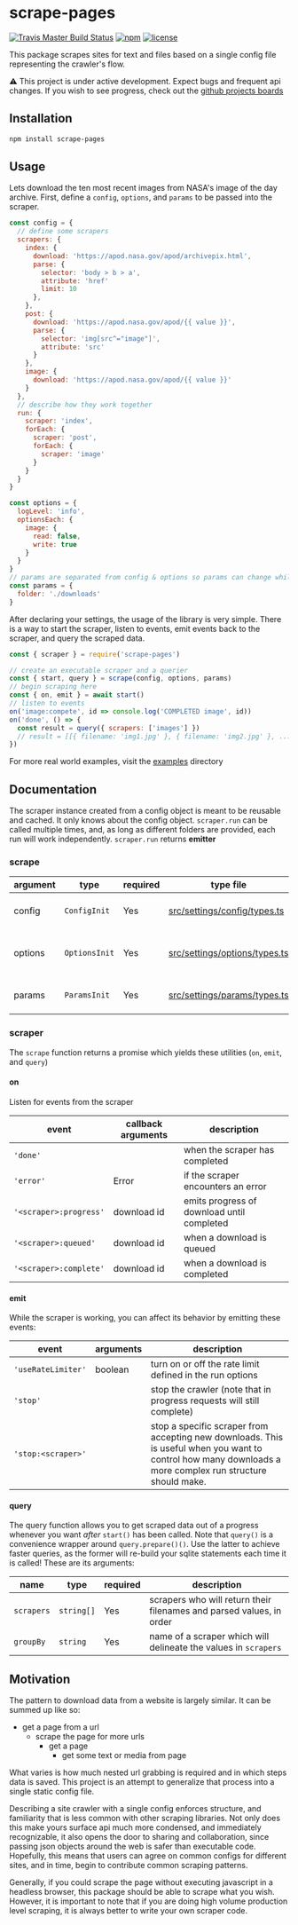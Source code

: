 # scrape-pages

[![Travis Master Build Status](https://travis-ci.com/andykais/scrape-pages.svg?branch=master)](https://travis-ci.com/andykais/scrape-pages)
[![npm](https://img.shields.io/npm/v/scrape-pages.svg)](https://www.npmjs.com/package/scrape-pages)
[![license](https://img.shields.io/github/license/mashape/apistatus.svg)](https://github.com/andykais/scrape-pages/blob/master/LICENSE)

This package scrapes sites for text and files based on a single config file representing the crawler's flow.

:warning: This project is under active development. Expect bugs and frequent api changes. If you wish to see progress, check out the [github projects boards](https://github.com/andykais/scrape-pages/projects)

## Installation

```bash
npm install scrape-pages
```

## Usage

Lets download the ten most recent images from NASA's image of the day archive. First, define a `config`, `options`, and `params` to be passed into the scraper.

```javascript
const config = {
  // define some scrapers
  scrapers: {
    index: {
      download: 'https://apod.nasa.gov/apod/archivepix.html',
      parse: {
        selector: 'body > b > a',
        attribute: 'href'
        limit: 10
      },
    },
    post: {
      download: 'https://apod.nasa.gov/apod/{{ value }}',
      parse: {
        selector: 'img[src^="image"]',
        attribute: 'src'
      }
    },
    image: {
      download: 'https://apod.nasa.gov/apod/{{ value }}'
    }
  },
  // describe how they work together
  run: {
    scraper: 'index',
    forEach: {
      scraper: 'post',
      forEach: {
        scraper: 'image'
      }
    }
  }
}

const options = {
  logLevel: 'info',
  optionsEach: {
    image: {
      read: false,
      write: true
    }
  }
}
// params are separated from config & options so params can change while reusing configs & options.
const params = {
  folder: './downloads'
}
```

After declaring your settings, the usage of the library is very simple. There is a way to start the scraper, listen to events, emit events back to the scraper, and query the scraped data.

```javascript
const { scraper } = require('scrape-pages')

// create an executable scraper and a querier
const { start, query } = scrape(config, options, params)
// begin scraping here
const { on, emit } = await start()
// listen to events
on('image:compete', id => console.log('COMPLETED image', id))
on('done', () => {
  const result = query({ scrapers: ['images'] })
  // result = [[{ filename: 'img1.jpg' }, { filename: 'img2.jpg' }, ...]]
})
```

For more real world examples, visit the [examples](examples) directory

## Documentation

The scraper instance created from a config object is meant to be reusable and cached. It only knows about the config object. `scraper.run` can be called multiple times, and, as long as different folders are provided, each run will work independently. `scraper.run` returns **emitter**

### scrape

| argument | type          | required | type file                                                      | description                   |
| -------- | ------------- | -------- | -------------------------------------------------------------- | ----------------------------- |
| config   | `ConfigInit`  | Yes      | [src/settings/config/types.ts](src/settings/config/types.ts)   | _what_ is being downloaded    |
| options  | `OptionsInit` | Yes      | [src/settings/options/types.ts](src/settings/options/types.ts) | _how_ something is downloaded |
| params   | `ParamsInit`  | Yes      | [src/settings/params/types.ts](src/settings/params/types.ts)   | _who_ is being downloaded     |

### scraper

The `scrape` function returns a promise which yields these utilities (`on`, `emit`, and `query`)

#### on

Listen for events from the scraper

| event                  | callback arguments | description                                |
| ---------------------- | ------------------ | ------------------------------------------ |
| `'done'`               |                    | when the scraper has completed             |
| `'error'`              | Error              | if the scraper encounters an error         |
| `'<scraper>:progress'` | download id        | emits progress of download until completed |
| `'<scraper>:queued'`   | download id        | when a download is queued                  |
| `'<scraper>:complete'` | download id        | when a download is completed               |

#### emit

While the scraper is working, you can affect its behavior by emitting these events:

| event              | arguments | description                                                                                                                                                |
| ------------------ | --------- | ---------------------------------------------------------------------                                                                                      |
| `'useRateLimiter'` | boolean   | turn on or off the rate limit defined in the run options                                                                                                   |
| `'stop'`           |           | stop the crawler (note that in progress requests will still complete)                                                                                      |
| `'stop:<scraper>'` |           | stop a specific scraper from accepting new downloads. This is useful when you want to control how many downloads a more complex run structure should make. |

#### query

The query function allows you to get scraped data out of a progress whenever you want _after_ `start()` has been called. Note that `query()` is a convenience wrapper around `query.prepare()()`. Use the latter to achieve faster queries, as the former will re-build your sqlite statements each time it is called! These are its arguments:

| name       | type       | required | description                                                          |
| ---------- | ---------- | -------- | -------------------------------------------------------------------- |
| `scrapers` | `string[]` | Yes      | scrapers who will return their filenames and parsed values, in order |
| `groupBy`  | `string`   | Yes      | name of a scraper which will delineate the values in `scrapers`      |

## Motivation

The pattern to download data from a website is largely similar. It can be summed up like so:

- get a page from a url
  - scrape the page for more urls
    - get a page
      - get some text or media from page

What varies is how much nested url grabbing is required and in which steps data is saved.
This project is an attempt to generalize that process into a single static config file.

Describing a site crawler with a single config enforces structure, and familiarity that is less common with
other scraping libraries. Not only does this make yours surface api much more condensed, and immediately
recognizable, it also opens the door to sharing and collaboration, since passing json objects around the web
is safer than executable code.
Hopefully, this means that users can agree on common configs for different sites, and in time, begin to contribute common scraping patterns.

Generally, if you could scrape the page without executing javascript in a headless browser,
this package should be able to scrape what you wish. However, it is important to note that if you are doing high volume production level scraping, it is always better to write
your own scraper code.
